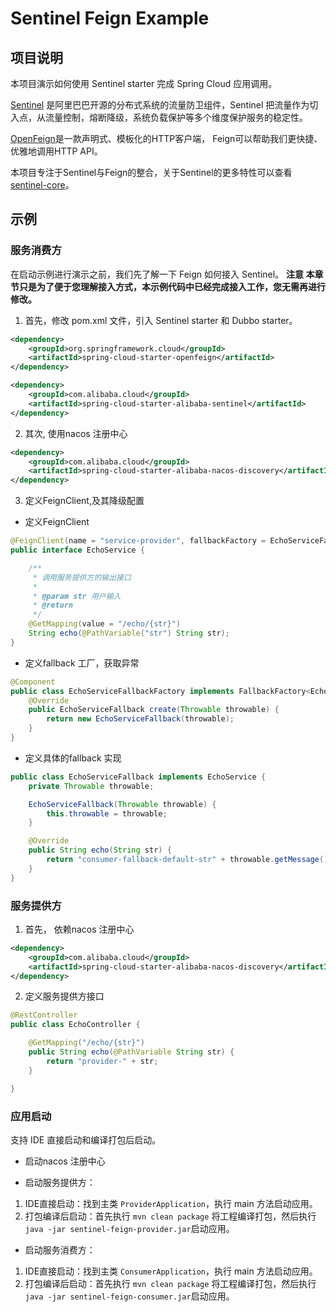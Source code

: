 # Sentinel Feign Example

## 项目说明

本项目演示如何使用 Sentinel starter 完成 Spring Cloud 应用调用。

[Sentinel](https://github.com/alibaba/Sentinel) 是阿里巴巴开源的分布式系统的流量防卫组件，Sentinel 把流量作为切入点，从流量控制，熔断降级，系统负载保护等多个维度保护服务的稳定性。

[OpenFeign](https://github.com/spring-cloud/spring-cloud-openfeign)是一款声明式、模板化的HTTP客户端， Feign可以帮助我们更快捷、优雅地调用HTTP API。

本项目专注于Sentinel与Feign的整合，关于Sentinel的更多特性可以查看[sentinel-core](https://github.com/alibaba/spring-cloud-alibaba/tree/master/steam-cloud/sentinel/sentinel-core)。

## 示例

### 服务消费方
在启动示例进行演示之前，我们先了解一下 Feign 如何接入 Sentinel。
**注意 本章节只是为了便于您理解接入方式，本示例代码中已经完成接入工作，您无需再进行修改。**

1. 首先，修改 pom.xml 文件，引入 Sentinel starter 和 Dubbo starter。

```xml
<dependency>
    <groupId>org.springframework.cloud</groupId>
    <artifactId>spring-cloud-starter-openfeign</artifactId>
</dependency>

<dependency>
    <groupId>com.alibaba.cloud</groupId>
    <artifactId>spring-cloud-starter-alibaba-sentinel</artifactId>
</dependency>

```
2. 其次, 使用nacos 注册中心
	
```xml
<dependency>
    <groupId>com.alibaba.cloud</groupId>
    <artifactId>spring-cloud-starter-alibaba-nacos-discovery</artifactId>
</dependency>
```

3. 定义FeignClient,及其降级配置

- 定义FeignClient
```java
@FeignClient(name = "service-provider", fallbackFactory = EchoServiceFallbackFactory.class)
public interface EchoService {

    /**
     * 调用服务提供方的输出接口
     *
     * @param str 用户输入
     * @return
     */
    @GetMapping(value = "/echo/{str}")
    String echo(@PathVariable("str") String str);
}
```
- 定义fallback 工厂，获取异常

```java
@Component
public class EchoServiceFallbackFactory implements FallbackFactory<EchoServiceFallback> {
    @Override
    public EchoServiceFallback create(Throwable throwable) {
        return new EchoServiceFallback(throwable);
    }
}
```

- 定义具体的fallback 实现
```java
public class EchoServiceFallback implements EchoService {
    private Throwable throwable;

    EchoServiceFallback(Throwable throwable) {
        this.throwable = throwable;
    }

    @Override
    public String echo(String str) {
        return "consumer-fallback-default-str" + throwable.getMessage();
    }
}
```
### 服务提供方

1. 首先， 依赖nacos 注册中心

```xml
<dependency>
    <groupId>com.alibaba.cloud</groupId>
    <artifactId>spring-cloud-starter-alibaba-nacos-discovery</artifactId>
</dependency>
```

2. 定义服务提供方接口

```java
@RestController
public class EchoController {

    @GetMapping("/echo/{str}")
    public String echo(@PathVariable String str) {
        return "provider-" + str;
    }

}
```
### 应用启动 


支持 IDE 直接启动和编译打包后启动。

- 启动nacos 注册中心

- 启动服务提供方：

1. IDE直接启动：找到主类 `ProviderApplication`，执行 main 方法启动应用。
2. 打包编译后启动：首先执行 `mvn clean package` 将工程编译打包，然后执行 `java -jar sentinel-feign-provider.jar`启动应用。

- 启动服务消费方：

1. IDE直接启动：找到主类 `ConsumerApplication`，执行 main 方法启动应用。
2. 打包编译后启动：首先执行 `mvn clean package` 将工程编译打包，然后执行 `java -jar sentinel-feign-consumer.jar`启动应用。
